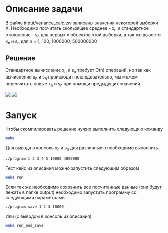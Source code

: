 # Описание задачи
В файле input/variance_calc.tsv записаны значения некоторой выборки X. Необходимо посчитать скользящее среднее - x<sub>n</sub> и стандартное отклонение - s<sub>n</sub> для первых n объектов этой выборки, а так же вывести x<sub>n</sub> и s<sub>n</sub> для n = 1, 100, 1000000, 500000000
## Решение
Стандартное вычисление x<sub>n</sub> и s<sub>n</sub> требует О(n) операций, но так как вычисление x<sub>n</sub> и s<sub>n</sub> происходит последовательно, мы можем пересчитать новые x<sub>n</sub> и s<sub>n</sub> при помощи предыдущих значений.

<img src="https://render.githubusercontent.com/render/math?math=x_n = x_{n-1} %2B \dfrac{(num_n - x_{n-1})}{n}">

<img src="https://render.githubusercontent.com/render/math?math=s_n = \sqrt{\dfrac{(n - 2) * s_{n-1}^{2} %2B (num_n - x_n) * (num_n - x_{n-1})}{(n - 1)}}">

# Запуск
Чтобы скомпилировать решение нужно выполнить следующию команду
``` bash
make
```
Для вывода в консоль x<sub>n</sub> и s<sub>n</sub> для различных n необходимо выполнить
``` bash
./program 1 2 3 4 5 10000 4000000
```
Тест кейс из описания можно запустить следующим образом
``` bash
make run
```
Если так же необходимо сохранить все посчитанные данные (они будут лежать в папке output) необходимо запустить программу со следующими параметрами

``` bash
./program save 1 2 3 10000
```
Или (с выводом в консоль из описания)


``` bash
make run_and_save
```

